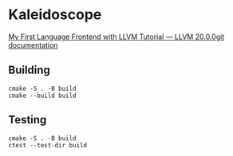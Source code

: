 # Kaleidoscope

[My First Language Frontend with LLVM Tutorial — LLVM 20.0.0git documentation](https://llvm.org/docs/tutorial/MyFirstLanguageFrontend/index.html)

## Building

```console
cmake -S . -B build
cmake --build build
```

## Testing

```console
cmake -S . -B build
ctest --test-dir build
```
